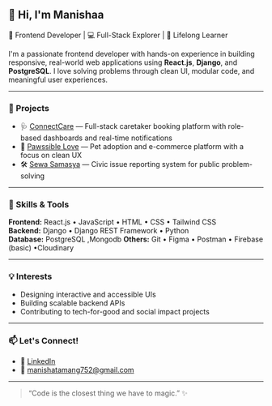 ## 👋 Hi, I'm Manishaa

🎨 Frontend Developer | 💻 Full-Stack Explorer | 🚀 Lifelong Learner

I'm a passionate frontend developer with hands-on experience in building responsive, real-world web applications using **React.js**, **Django**, and **PostgreSQL**. I love solving problems through clean UI, modular code, and meaningful user experiences.

---

### 🚀 Projects

- 🩺 [ConnectCare](#) — Full-stack caretaker booking platform with role-based dashboards and real-time notifications  
- 🐾 [Pawssible Love](#) — Pet adoption and e-commerce platform with a focus on clean UX  
- 🛠️ [Sewa Samasya](#) — Civic issue reporting system for public problem-solving  

---

### 🧠 Skills & Tools

**Frontend:** React.js • JavaScript • HTML • CSS • Tailwind CSS  
**Backend:** Django • Django REST Framework • Python  
**Database:** PostgreSQL ,Mongodb
**Others:** Git • Figma • Postman • Firebase (basic) •Cloudinary

---

### 💡 Interests

- Designing interactive and accessible UIs  
- Building scalable backend APIs   
- Contributing to tech-for-good and social impact projects  

---

### 📫 Let's Connect!

- 💼 [LinkedIn](https://www.linkedin.com/in/manisha-tamang-a01211289/)  
- 📧 manishatamang752@gmail.com

---



> “Code is the closest thing we have to magic.” ✨
